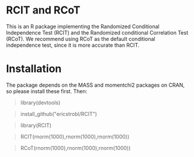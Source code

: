 # RCIT and RCoT
This is an R package implementing the Randomized Conditional Independence Test (RCIT) and the Randomized conditional Correlation Test (RCoT). We recommend using RCoT as the default conditional independence test, since it is more accurate than RCIT.

# Installation

The package depends on the MASS and momentchi2 packages on CRAN, so please install these first. Then:

> library(devtools)

> install_github("ericstrobl/RCIT")

> library(RCIT)

> RCIT(rnorm(1000),rnorm(1000),rnorm(1000))

> RCoT(rnorm(1000),rnorm(1000),rnorm(1000))

